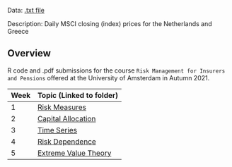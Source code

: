 Data: [.txt
file](https://github.com/phase-plane/rip/blob/040281e4d1302985136e6ff810f1273308a6a6cd/Risk%20Measures/RMIP%20Data%20Tutorial.txt)

Description: Daily MSCI closing (index) prices for the Netherlands and
Greece

## Overview

R code and .pdf submissions for the course
`Risk Management for Insurers and Pensions` offered at the University of
Amsterdam in Autumn 2021.

<table>
<thead>
<tr class="header">
<th>Week</th>
<th>Topic (Linked to folder)</th>
</tr>
</thead>
<tbody>
<tr class="odd">
<td>1</td>
<td><a href="https://github.com/phase-plane/rip/tree/master/Risk%20Measures">Risk Measures</a></td>
</tr>
<tr class="even">
<td>2</td>
<td><a href="https://github.com/phase-plane/rip/tree/master/Capital%20Allocation">Capital Allocation</a></td>
</tr>
<tr class="odd">
<td>3</td>
<td><a href="https://github.com/phase-plane/rip/tree/master/Time%20Series">Time Series</a></td>
</tr>
<tr class="even">
<td>4</td>
<td><a href="https://github.com/phase-plane/rip/tree/master/Risk%20Dependence">Risk Dependence</a></td>
</tr>
<tr class="odd">
<td>5</td>
<td><a href="https://github.com/phase-plane/rip/tree/master/Extreme%20Value%20Theory">Extreme Value Theory</a></td>
</tr>
</tbody>
</table>
